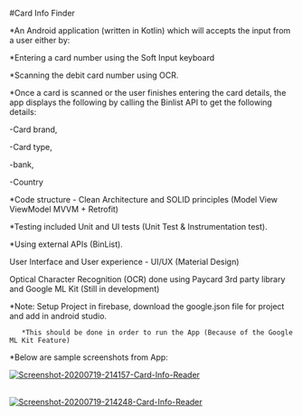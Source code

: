 #Card Info Finder


*An Android application (written in Kotlin) which will accepts the input from a user either by:

*Entering a card number using the Soft Input keyboard

*Scanning the debit card number using OCR.


*Once a card is scanned or the user finishes entering the card details, the app displays the following by calling the Binlist API to get the following details:

-Card brand,

-Card type,

-bank,

-Country



*Code structure - Clean Architecture and SOLID principles (Model View ViewModel MVVM + Retrofit)

*Testing included Unit and UI tests (Unit Test & Instrumentation test).

*Using external APIs (BinList).

User Interface and User experience - UI/UX (Material Design)

Optical Character Recognition (OCR) done using Paycard 3rd party library and Google ML Kit (Still in development)

*Note: Setup Project in firebase, download the google.json file for project and add in android studio.

       *This should be done in order to run the App (Because of the Google ML Kit Feature)

*Below are sample screenshots from App:

<a href="https://postimg.cc/dZ8jjLNp" target="_blank"><img src="https://i.postimg.cc/dZ8jjLNp/Screenshot-20200719-214157-Card-Info-Reader.jpg" alt="Screenshot-20200719-214157-Card-Info-Reader"/></a><br/><br/>

<a href="https://postimg.cc/PNZyjRfy" target="_blank"><img src="https://i.postimg.cc/PNZyjRfy/Screenshot-20200719-214248-Card-Info-Reader.jpg" alt="Screenshot-20200719-214248-Card-Info-Reader"/></a><br/><br/>



